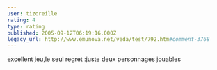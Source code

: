 ```yaml
---
user: tizoreille
rating: 4
type: rating
published: 2005-09-12T06:19:16.000Z
legacy_url: http://www.emunova.net/veda/test/792.htm#comment-3768
---
```

excellent jeu,le seul regret :juste deux personnages jouables